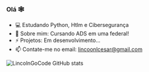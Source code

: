 ### Olá 🕸

- 💻 Estudando Python, Htlm e Cibersegurança
- 🧠 Sobre mim: Cursando ADS em uma federal!
- ⚡ Projetos: Em desenvolvimento...
- 📫 Contate-me no email: lincoonlcesar@gmail.com

![LincolnGoCode GitHub stats](https://github-readme-stats.vercel.app/api?username=LincolnGoCode&show_icons=true&theme=tokyonight)
